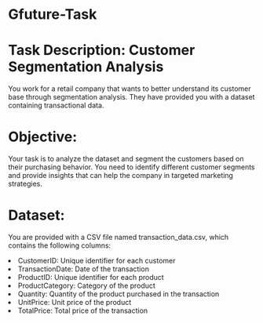 # Gfuture-Task
# Task Description: Customer Segmentation Analysis

<p>You work for a retail company that wants to better understand its customer base through segmentation analysis. They have provided you with a dataset containing transactional data.</p>

# Objective:
<p>Your task is to analyze the dataset and segment the customers based on their purchasing behavior. You need to identify different customer segments and provide insights that can help the company in targeted marketing strategies.</p>

# Dataset:
<p>You are provided with a CSV file named transaction_data.csv, which contains the following columns:</p>

<li>CustomerID: Unique identifier for each customer</li>
<li>TransactionDate: Date of the transaction</li>
<li>ProductID: Unique identifier for each product</li>
<li>ProductCategory: Category of the product</li>
<li>Quantity: Quantity of the product purchased in the transaction</li>
<li>UnitPrice: Unit price of the product</li>
<li>TotalPrice: Total price of the transaction</li>
